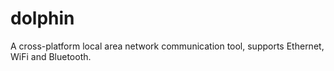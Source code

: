 # dolphin
A cross-platform local area network communication tool, supports Ethernet, WiFi and Bluetooth.
